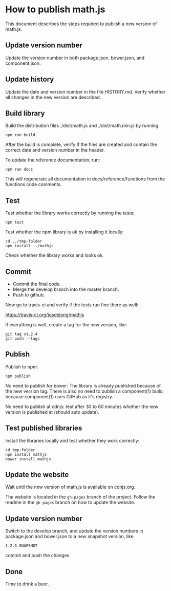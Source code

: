 # How to publish math.js

This document describes the steps required to publish a new version of math.js.


## Update version number

Update the version number in both package.json, bower.json, and component.json.


## Update history

Update the date and version number in the file HISTORY.md. Verify whether all
changes in the new version are described.


## Build library

Build the distribution files ./dist/math.js and ./dist/math.min.js by running:

    npm run build

After the build is complete, verify if the files are created and contain the
correct date and version number in the header.

To update the reference documentation, run:

    npm run docs

This will regenerate all documentation in docs/reference/functions from the
functions code comments.


## Test

Test whether the library works correctly by running the tests:

    npm test

Test whether the npm library is ok by installing it locally:

    cd ../tmp-folder
    npm install ../mathjs

Check whether the library works and looks ok.


## Commit

- Commit the final code.
- Merge the develop branch into the master branch.
- Push to github.

Now go to travis-ci and verify if the tests run fine there as well:

  https://travis-ci.org/josdejong/mathjs

If everything is well, create a tag for the new version, like:

    git tag v1.2.4
    git push --tags


## Publish

Publish to npm:

    npm publish

No need to publish for bower: The library is already published because of the
new version tag. There is also no need to publish a component(1) build, because
component(1) uses GitHub as it's registry.

No need to publish at cdnjs: test after 30 to 60 minutes whether the new
version is published at (should auto update).


## Test published libraries

Install the libraries locally and test whether they work correctly:

    cd tmp-folder
    npm install mathjs
    bower install mathjs


## Update the website

Wait until the new version of math.js is available on cdnjs.org.

The website is located in the `gh-pages` branch of the project.
Follow the readme in the `gh-pages` branch on how to update the website.


## Update version number

Switch to the develop branch, and update the version numbers in package.json and
bower.json to a new snapshot version, like

    1.2.5-SNAPSHOT

commit and push the changes.


## Done

Time to drink a beer.

